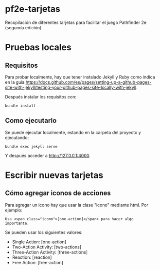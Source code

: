 # pf2e-tarjetas
Recopilación de diferentes tarjetas para facilitar el juego Pathfinder 2e (segunda edición)

# Pruebas locales

## Requisitos

Para probar localmente, hay que tener instalado Jekyll y Ruby como indica en la guía https://docs.github.com/es/pages/setting-up-a-github-pages-site-with-jekyll/testing-your-github-pages-site-locally-with-jekyll.

Después instalar los requisitos con:

```
bundle install
```

## Como ejecutarlo

Se puede ejecutar localmente, estando en la carpeta del proyecto y ejecutando:

```
bundle exec jekyll serve
```

Y después acceder a http://127.0.0.1:4000.

# Escribir nuevas tarjetas

## Cómo agregar iconos de acciones

Para agregar un icono hay que usar la clase "icono" mediante html. Por ejemplo:

```
Usa <span class="icono">[one-action]</span> para hacer algo importante.
```

Se pueden usar los siguientes valores:

- Single Action: [one-action]
- Two-Action Activity: [two-actions]
- Three-Action Activity: [three-actions]
- Reaction: [reaction]
- Free Action: [free-action]

